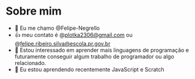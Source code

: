 # Sobre mim
- 👋 Eu me chamo @Felipe-Negrello
- 👍 meu contato é @plotka2306@gmail.com ou @felipe.ribeiro.silva@escola.pr.gov.br
- 👀 Estou interessado em aprender mais linguagens de programação e futuramente conseguir algum trabalho de programador ou algo relacionado.
- 🌱 Eu estou aprendendo recentemente JavaScript e Scratch


<!---
Felipe-Negrello/Felipe-Negrello is a ✨ special ✨ repository because its `README.md` (this file) appears on your GitHub profile.
You can click the Preview link to take a look at your changes.
--->
